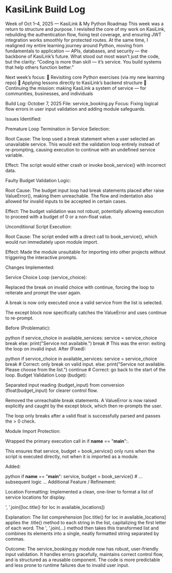 # KasiLink Build Log

Week of Oct 1–4, 2025 — KasiLink & My Python Roadmap
This week was a return to structure and purpose.
 I revisited the core of my work on KasiLink, rebuilding the authentication flow, fixing test coverage, and ensuring JWT integration works smoothly for protected routes.
At the same time, I realigned my entire learning journey around Python, moving from fundamentals to application — APIs, databases, and security — the backbone of KasiLink’s future.
What stood out most wasn’t just the code, but the clarity:
“Coding is more than skill — it’s service. You build systems that help others function better.”

Next week’s focus:
 🔹 Revisiting core Python exercises (via my new learning repo)
 🔹 Applying lessons directly to KasiLink’s backend structure
 🔹 Continuing the mission: making KasiLink a system of service — for communities, businesses, and individuals


Build Log: October 7, 2025
File: service_booking.py
Focus: Fixing logical flow errors in user input validation and adding module safeguards.

Issues Identified:

Premature Loop Termination in Service Selection:

Root Cause: The loop used a break statement when a user selected an unavailable service. This would exit the validation loop entirely instead of re-prompting, causing execution to continue with an undefined service variable.

Effect: The script would either crash or invoke book_service() with incorrect data.

Faulty Budget Validation Logic:

Root Cause: The budget input loop had break statements placed after raise ValueError(), making them unreachable. The flow and indentation also allowed for invalid inputs to be accepted in certain cases.

Effect: The budget validation was not robust, potentially allowing execution to proceed with a budget of 0 or a non-float value.

Unconditional Script Execution:

Root Cause: The script ended with a direct call to book_service(), which would run immediately upon module import.

Effect: Made the module unsuitable for importing into other projects without triggering the interactive prompts.

Changes Implemented:

Service Choice Loop (service_choice):

Replaced the break on invalid choice with continue, forcing the loop to reiterate and prompt the user again.

A break is now only executed once a valid service from the list is selected.

The except block now specifically catches the ValueError and uses continue to re-prompt.

Before (Problematic):

python
if service_choice in available_services:
    service = service_choice
    break
else:
    print("Service not available.")
    break  # This was the error: exiting the loop on invalid input.
After (Fixed):

python
if service_choice in available_services:
    service = service_choice
    break  # Correct: only break on valid input.
else:
    print("Service not available. Please choose from the list.")
    continue  # Correct: go back to the start of the loop.
Budget Validation Loop (budget):

Separated input reading (budget_input) from conversion (float(budget_input) for clearer control flow.

Removed the unreachable break statements. A ValueError is now raised explicitly and caught by the except block, which then re-prompts the user.

The loop only breaks after a valid float is successfully parsed and passes the > 0 check.

Module Import Protection:

Wrapped the primary execution call in if __name__ == "__main__":.

This ensures that service, budget = book_service() only runs when the script is executed directly, not when it is imported as a module.

Added:

python
if __name__ == "__main__":
    service, budget = book_service()
    # ... subsequent logic ...
Additional Feature / Refinement:

Location Formatting: Implemented a clean, one-liner to format a list of service locations for display.

', '.join([loc.title() for loc in available_locations])

Explanation: The list comprehension [loc.title() for loc in available_locations] applies the .title() method to each string in the list, capitalizing the first letter of each word. The ', '.join(...) method then takes this transformed list and combines its elements into a single, neatly formatted string separated by commas.

Outcome:
The service_booking.py module now has robust, user-friendly input validation. It handles errors gracefully, maintains correct control flow, and is structured as a reusable component. The code is more predictable and less prone to runtime failures due to invalid user input.

